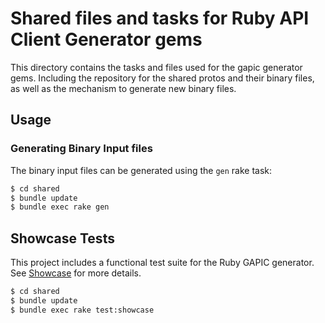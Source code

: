 # Shared files and tasks for Ruby API Client Generator gems

This directory contains the tasks and files used for the gapic generator gems.
Including the repository for the shared protos and their binary files, as well
as the mechanism to generate new binary files.

## Usage

### Generating Binary Input files

The binary input files can be generated using the `gen` rake task:

```sh
$ cd shared
$ bundle update
$ bundle exec rake gen
```

## Showcase Tests

This project includes a functional test suite for the Ruby GAPIC generator. See
[Showcase](https://github.com/googleapis/gapic-showcase) for more details.

```sh
$ cd shared
$ bundle update
$ bundle exec rake test:showcase
```
